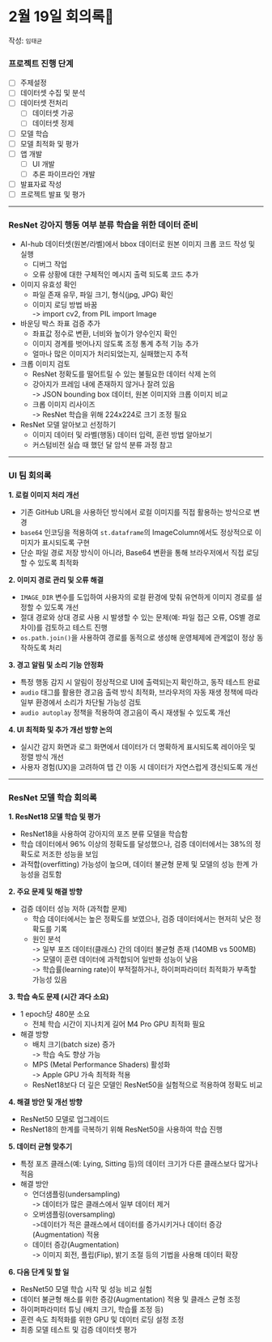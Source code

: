 # 2월 19일 회의록🦖
작성: `임태균`

### 프로젝트 진행 단계
- [ ] 주제설정
- [ ] 데이터셋 수집 및 분석
- [ ] 데이터셋 전처리
  - [ ] 데이터셋 가공
  - [ ] 데이터셋 정제
- [ ] 모델 학습
- [ ] 모델 최적화 및 평가
- [ ] 앱 개발
  - [ ] UI 개발
  - [ ] 추론 파이프라인 개발
- [ ] 발표자료 작성
- [ ] 프로젝트 발표 및 평가

---
### ResNet 강아지 행동 여부 분류 학습을 위한 데이터 준비

* AI-hub 데이터셋(원본/라벨)에서 bbox 데이터로 원본 이미지 크롭 코드 작성 및 실행
  - 디버그 작업
  - 오류 상황에 대한 구체적인 메시지 출력 되도록 코드 추가
* 이미지 유효성 확인 
  - 파일 존재 유무, 파일 크기, 형식(jpg, JPG) 확인
  - 이미지 로딩 방법 바꿈     
    -> import cv2, from PIL import Image
* 바운딩 박스 좌표 검증 추가
  - 좌표값 정수로 변환, 너비와 높이가 양수인지 확인 
  - 이미지 경계를 벗어나지 않도록 조정
  통계 추적 기능 추가
  - 얼마나 많은 이미지가 처리되었는지, 실패했는지 추적
* 크롭 이미지 검토 
  - ResNet 정확도를 떨어트릴 수 있는 불필요한 데이터 삭제 논의
  - 강아지가 프레임 내에 존재하지 않거나 잘려 있음     
    -> JSON bounding box 데이터, 원본 이미지와 크롭 이미지 비교
  - 크롭 이미지 리사이즈  
    -> ResNet 학습을 위해 224x224로 크기 조정 필요
* ResNet 모델 알아보고 선정하기 
  - 이미지 데이터 및 라벨(행동) 데이터 입력, 훈련 방법 알아보기
  - 커스텀비전 실습 때 했던 달 암석 분류 과정 참고


---

### UI 팀 회의록

**1. 로컬 이미지 처리 개선**
  - 기존 GitHub URL을 사용하던 방식에서 로컬 이미지를 직접 활용하는 방식으로 변경  
  - `base64` 인코딩을 적용하여 `st.dataframe`의 ImageColumn에서도 정상적으로 이미지가 표시되도록 구현  
  - 단순 파일 경로 저장 방식이 아니라, Base64 변환을 통해 브라우저에서 직접 로딩할 수 있도록 최적화  

**2. 이미지 경로 관리 및 오류 해결**  
  - `IMAGE_DIR` 변수를 도입하여 사용자의 로컬 환경에 맞춰 유연하게 이미지 경로를 설정할 수 있도록 개선  
  - 절대 경로와 상대 경로 사용 시 발생할 수 있는 문제(예: 파일 접근 오류, OS별 경로 차이)를 검토하고 테스트 진행  
  - `os.path.join()`을 사용하여 경로를 동적으로 생성해 운영체제에 관계없이 정상 동작하도록 처리  

**3. 경고 알림 및 소리 기능 안정화**
  - 특정 행동 감지 시 알림이 정상적으로 UI에 출력되는지 확인하고, 동작 테스트 완료  
  - `audio` 태그를 활용한 경고음 출력 방식 최적화, 브라우저의 자동 재생 정책에 따라 일부 환경에서 소리가 차단될 가능성 검토  
  - `audio autoplay` 정책을 적용하여 경고음이 즉시 재생될 수 있도록 개선  

**4. UI 최적화 및 추가 개선 방향 논의**
  - 실시간 감지 화면과 로그 화면에서 데이터가 더 명확하게 표시되도록 레이아웃 및 정렬 방식 개선  
  - 사용자 경험(UX)을 고려하여 탭 간 이동 시 데이터가 자연스럽게 갱신되도록 개선  

---

### ResNet 모델 학습 회의록  

**1. ResNet18 모델 학습 및 평가**
  * ResNet18을 사용하여 강아지의 포즈 분류 모델을 학습함  
  * 학습 데이터에서 96% 이상의 정확도를 달성했으나, 검증 데이터에서는 38%의 정확도로 저조한 성능을 보임  
  * 과적합(overfitting) 가능성이 높으며, 데이터 불균형 문제 및 모델의 성능 한계 가능성을 검토함  

**2. 주요 문제 및 해결 방향**
* 검증 데이터 성능 저하 (과적합 문제)  
  - 학습 데이터에서는 높은 정확도를 보였으나, 검증 데이터에서는 현저히 낮은 정확도를 기록
  - 원인 분석  
    -> 일부 포즈 데이터(클래스) 간의 데이터 불균형 존재 (140MB vs 500MB)  
    -> 모델이 훈련 데이터에 과적합되어 일반화 성능이 낮음  
    -> 학습률(learning rate)이 부적절하거나, 하이퍼파라미터 최적화가 부족할 가능성 있음

**3. 학습 속도 문제 (시간 과다 소요)** 
  * 1 epoch당 480분 소요 
    - 전체 학습 시간이 지나치게 길어 M4 Pro GPU 최적화 필요
  * 해결 방향  
    - 배치 크기(batch size) 증가   
      -> 학습 속도 향상 가능  
    - MPS (Metal Performance Shaders) 활성화  
      -> Apple GPU 가속 최적화 적용
    - ResNet18보다 더 깊은 모델인 ResNet50을 실험적으로 적용하여 정확도 비교  

**4. 해결 방안 및 개선 방향** 
- ResNet50 모델로 업그레이드
- ResNet18의 한계를 극복하기 위해 ResNet50을 사용하여 학습 진행 

**5. 데이터 균형 맞추기**
* 특정 포즈 클래스(예: Lying, Sitting 등)의 데이터 크기가 다른 클래스보다 많거나 적음  
* 해결 방안  
  - 언더샘플링(undersampling)  
    -> 데이터가 많은 클래스에서 일부 데이터 제거
  - 오버샘플링(oversampling)  
    ->데이터가 적은 클래스에서 데이터를 증가시키거나 데이터 증강(Augmentation) 적용  
  - 데이터 증강(Augmentation)   
    -> 이미지 회전, 플립(Flip), 밝기 조절 등의 기법을 사용해 데이터 확장

**6. 다음 단계 및 할 일**
  - ResNet50 모델 학습 시작 및 성능 비교 실험  
  - 데이터 불균형 해소를 위한 증강(Augmentation) 적용 및 클래스 균형 조정
  - 하이퍼파라미터 튜닝 (배치 크기, 학습률 조정 등)
  - 훈련 속도 최적화를 위한 GPU 및 데이터 로딩 설정 조정
  - 최종 모델 테스트 및 검증 데이터셋 평가

